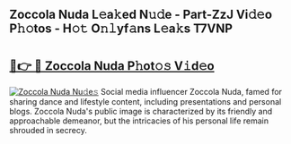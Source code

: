 ## Zoccola Nuda L𝚎a𝚔ed N𝚞𝚍e - Part-ZzJ Vi𝚍𝚎o P𝚑𝚘tos - H𝚘𝚝 O𝚗𝚕yf𝚊ns L𝚎a𝚔s T7VNP

# <h2><a href="http://kf1fug.oniu.top/?m=Zoccola+Nuda">🔗👉 🔴 Zoccola Nuda P𝚑ot𝚘𝚜 V𝚒d𝚎o</a></h2>

[![Zoccola Nuda Nu𝚍e𝚜](https://i.imgur.com/0qMVB7G.gif)](http://kf1fug.oniu.top/?m=Zoccola+Nuda)
Social media influencer Zoccola Nuda, famed for sharing dance and lifestyle content, including presentations and personal blogs. Zoccola Nuda's public image is characterized by its friendly and approachable demeanor, but the intricacies of his personal life remain shrouded in secrecy.  
